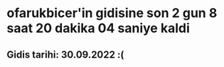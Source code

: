 # ofarukbicer'in gidisine son 2 gun 8 saat 20 dakika 04 saniye kaldi

## Gidis tarihi: 30.09.2022 :(